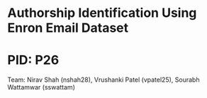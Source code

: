 # Authorship Identification Using Enron Email Dataset
# PID: P26
Team: Nirav Shah (nshah28), Vrushanki Patel (vpatel25), Sourabh Wattamwar (sswattam)

